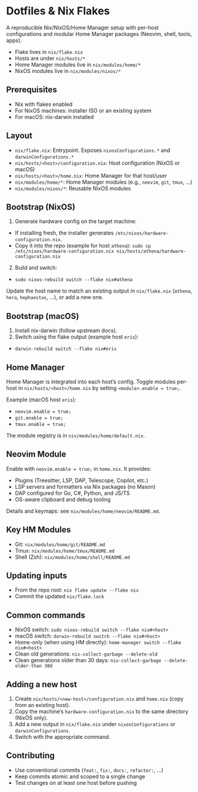 # Dotfiles & Nix Flakes

A reproducible Nix/NixOS/Home Manager setup with per-host configurations and modular Home Manager packages (Neovim, shell, tools, apps).

- Flake lives in `nix/flake.nix`
- Hosts are under `nix/hosts/*`
- Home Manager modules live in `nix/modules/home/*`
- NixOS modules live in `nix/modules/nixos/*`

## Prerequisites
- Nix with flakes enabled
- For NixOS machines: installer ISO or an existing system
- For macOS: nix-darwin installed

## Layout
- `nix/flake.nix`: Entrypoint. Exposes `nixosConfigurations.*` and `darwinConfigurations.*`
- `nix/hosts/<host>/configuration.nix`: Host configuration (NixOS or macOS)
- `nix/hosts/<host>/home.nix`: Home Manager for that host/user
- `nix/modules/home/*`: Home Manager modules (e.g., `neovim`, `git`, `tmux`, ...)
- `nix/modules/nixos/*`: Reusable NixOS modules

## Bootstrap (NixOS)
1) Generate hardware config on the target machine:
- If installing fresh, the installer generates `/etc/nixos/hardware-configuration.nix`.
- Copy it into the repo (example for host `athena`):
  `sudo cp /etc/nixos/hardware-configuration.nix nix/hosts/athena/hardware-configuration.nix`
2) Build and switch:
- `sudo nixos-rebuild switch --flake nix#athena`

Update the host name to match an existing output in `nix/flake.nix` (`athena`, `hera`, `hephaestus`, ...), or add a new one.

## Bootstrap (macOS)
1) Install nix-darwin (follow upstream docs).
2) Switch using the flake output (example host `eris`):
- `darwin-rebuild switch --flake nix#eris`

## Home Manager
Home Manager is integrated into each host’s config. Toggle modules per-host in `nix/hosts/<host>/home.nix` by setting `<module>.enable = true;`.

Example (macOS host `eris`):
- `neovim.enable = true;`
- `git.enable = true;`
- `tmux.enable = true;`

The module registry is in `nix/modules/home/default.nix`.

## Neovim Module
Enable with `neovim.enable = true;` in `home.nix`. It provides:
- Plugins (Treesitter, LSP, DAP, Telescope, Copilot, etc.)
- LSP servers and formatters via Nix packages (no Mason)
- DAP configured for Go, C#, Python, and JS/TS
- OS-aware clipboard and debug tooling

Details and keymaps: see `nix/modules/home/neovim/README.md`.

## Key HM Modules
- Git: `nix/modules/home/git/README.md`
- Tmux: `nix/modules/home/tmux/README.md`
- Shell (Zsh): `nix/modules/home/shell/README.md`

## Updating inputs
- From the repo root: `nix flake update --flake nix`
- Commit the updated `nix/flake.lock`

## Common commands
- NixOS switch: `sudo nixos-rebuild switch --flake nix#<host>`
- macOS switch: `darwin-rebuild switch --flake nix#<host>`
- Home-only (when using HM directly): `home-manager switch --flake nix#<host>`
- Clean old generations: `nix-collect-garbage --delete-old`
- Clean generations older than 30 days: `nix-collect-garbage --delete-older-than 30d`

## Adding a new host
1) Create `nix/hosts/<new-host>/configuration.nix` and `home.nix` (copy from an existing host).
2) Copy the machine’s `hardware-configuration.nix` to the same directory (NixOS only).
3) Add a new output in `nix/flake.nix` under `nixosConfigurations` or `darwinConfigurations`.
4) Switch with the appropriate command.

## Contributing
- Use conventional commits (`feat:`, `fix:`, `docs:`, `refactor:`, ...)
- Keep commits atomic and scoped to a single change
- Test changes on at least one host before pushing
